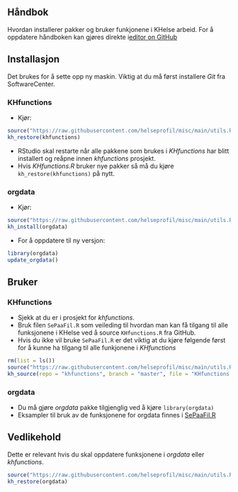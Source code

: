 ## Håndbok 

Hvordan installerer pakker og bruker funkjonene i KHelse arbeid. For å oppdatere håndboken kan gjøres direkte i[editor on GitHub](https://github.com/helseprofil/helseprofil.github.io/edit/main/docs/index.md) 

## Installasjon

Det brukes for å sette opp ny maskin. Viktig at du må først installere *Git* fra SoftwareCenter.

### KHfunctions
- Kjør:

```R
source("https://raw.githubusercontent.com/helseprofil/misc/main/utils.R")
kh_restore(khfunctions)
```
- RStudio skal restarte når alle pakkene som brukes i *KHfunctions* har blitt installert og reåpne innen *khfunctions* prosjekt.
- Hvis *KHfunctions.R* bruker nye pakker så må du kjøre `kh_restore(khfunctions)` på nytt.

### orgdata
- Kjør:

```R
source("https://raw.githubusercontent.com/helseprofil/misc/main/utils.R")
kh_install(orgdata)
```
- For å oppdatere til ny versjon:

```R
library(orgdata)
update_orgdata()
```

## Bruker

### KHfunctions
- Sjekk at du er i prosjekt for *khfunctions*.
- Bruk filen `SePaaFil.R` som veileding til hvordan man kan få tilgang til alle funksjonene i KHelse ved å source `KHfunctions.R` fra GitHub.
- Hvis du ikke vil bruke `SePaaFil.R` er det viktig at du kjøre følgende først for å kunne ha tilgang til alle funkjonene i *KHfunctions*

```R
rm(list = ls())
source("https://raw.githubusercontent.com/helseprofil/misc/main/utils.R")
kh_source(repo = "khfunctions", branch = "master", file = "KHfunctions.R", encoding = "latin1")
```

### orgdata

- Du må gjøre *orgdata* pakke tilgjenglig ved å kjøre `library(orgdata)`
- Eksampler til bruk av de funksjonene for orgdata finnes i [SePaaFil.R](https://helseprofil.github.io/orgdata/articles/sepaafil.html)

## Vedlikehold

Dette er relevant hvis du skal oppdatere funksjonene i *orgdata* eller *khfunctions*.

```R
source("https://raw.githubusercontent.com/helseprofil/misc/main/utils.R")
kh_restore(orgdata)
```
